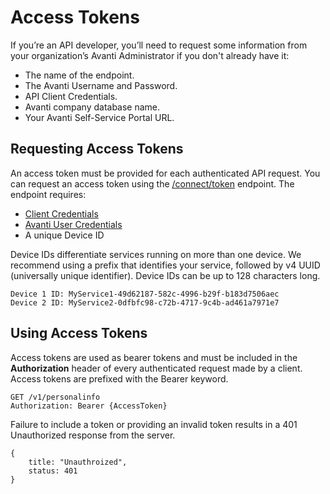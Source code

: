 # Access Tokens
If you’re an API developer, you’ll need to request some information from your organization’s Avanti Administrator if you don't already have it: 
- The name of the endpoint.
- The Avanti Username and Password.
- API Client Credentials.
- Avanti company database name.
- Your Avanti Self-Service Portal URL.


## Requesting Access Tokens

An access token must be provided for each authenticated API request. You can request an access token using the [/connect/token](/reference/auth.v1.json/paths/~1connect~1token/post) endpoint. The endpoint requires:
- [Client Credentials](/docs/auth-client-credentials.md)
- [Avanti User Credentials](/docs/auth-users.md)
- A unique Device ID

Device IDs differentiate services running on more than one device. We recommend using a prefix that identifies your service, followed by v4 UUID (universally unique identifier). Device IDs can be up to 128 characters long.

```
Device 1 ID: MyService1-49d62187-582c-4996-b29f-b183d7506aec
Device 2 ID: MyService2-0dfbfc98-c72b-4717-9c4b-ad461a7971e7
```

## Using Access Tokens

Access tokens are used as bearer tokens and must be included in the **Authorization** header of every authenticated request made by a client. Access tokens are prefixed with the Bearer keyword.

```
GET /v1/personalinfo
Authorization: Bearer {AccessToken}
```

Failure to include a token or providing an invalid token results in a 401 Unauthorized response from the server.

```
{
    title: "Unauthroized",
    status: 401
}
```
